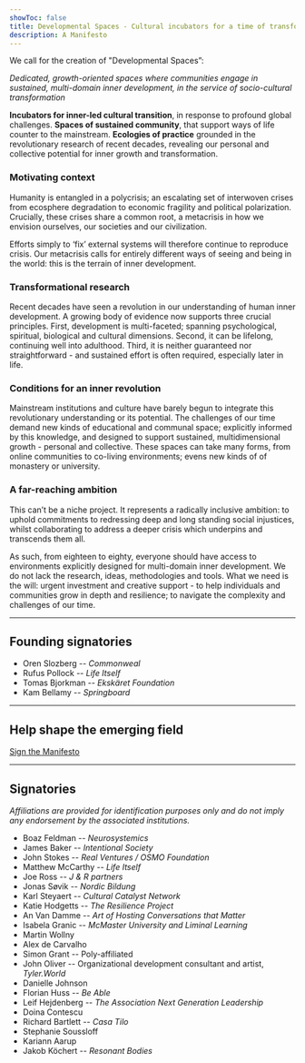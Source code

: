 ```yaml
---
showToc: false
title: Developmental Spaces - Cultural incubators for a time of transformation
description: A Manifesto
---
```


<div className="text-xl">

<div className="text-2xl text-slate-600 font-light text-justify font-bold leading-snug">

We call for the creation of "Developmental Spaces”:  

_Dedicated, growth-oriented spaces where communities engage in sustained, multi-domain inner development, in the service of socio-cultural transformation_

**Incubators for inner-led cultural transition**, in response to profound global challenges.
**Spaces of sustained community**, that support ways of life counter to the mainstream.
**Ecologies of practice** grounded in the revolutionary research of recent decades, revealing our personal and collective potential for inner growth and transformation.
</div>

### Motivating context
Humanity is entangled in a polycrisis; an escalating set of interwoven crises from ecosphere degradation to economic fragility and political polarization. Crucially, these crises share a common root, a metacrisis in how we envision ourselves, our societies and our civilization.

Efforts simply to ‘fix’ external systems will therefore continue to reproduce crisis. Our metacrisis calls for entirely different ways of seeing and being in the world: this is the terrain of inner development.

### Transformational research
Recent decades have seen a revolution in our understanding of human inner development. A growing body of evidence now supports three crucial principles. First, development is multi-faceted; spanning psychological, spiritual, biological and cultural dimensions. Second, it can be lifelong, continuing well into adulthood. Third, it is neither guaranteed nor straightforward - and sustained effort is often required, especially later in life.

### Conditions for an inner revolution 
Mainstream institutions and culture have barely begun to integrate this revolutionary understanding or its potential. The challenges of our time demand new kinds of educational and communal space; explicitly informed by this knowledge, and designed to support sustained, multidimensional growth - personal and collective. These spaces can take many forms, from online communities to co-living environments; evens new kinds of of monastery or university. 

### A far-reaching ambition
This can’t be a niche project. It represents a radically inclusive ambition: to uphold commitments to redressing deep and long standing social injustices, whilst collaborating to address a deeper crisis which underpins and transcends them all.

As such, from eighteen to eighty, everyone should have access to environments explicitly designed for multi-domain inner development. We do not lack the research, ideas, methodologies and tools. What we need is the will: urgent investment and creative support - to help individuals and communities grow in depth and resilience; to navigate the complexity and challenges of our time. 

---

## Founding signatories

- Oren Slozberg -- *Commonweal*
- Rufus Pollock -- *Life Itself*
- Tomas Bjorkman -- *Ekskäret Foundation*
- Kam Bellamy -- *Springboard*

---

## Help shape the emerging field

<p className="pt-10 pb-15">
  <a className="text-4xl bg-yellow-400 hover:bg-yellow-500 font-bold no-underline py-6 px-8 rounded-md" href="https://forms.gle/KKfX3ypK3yCHZsgK9">Sign the Manifesto</a>
</p>
</div>

---

## Signatories

*Affiliations are provided for identification purposes only and do not imply any endorsement by the associated institutions.*

- Boaz Feldman  -- *Neurosystemics*
- James Baker -- *Intentional Society*
- John Stokes -- *Real Ventures / OSMO Foundation*
- Matthew McCarthy -- *Life Itself*
- Joe Ross --  *J & R partners*
- Jonas Søvik -- *Nordic Bildung*
- Karl Steyaert -- *Cultural Catalyst Network*
- Katie Hodgetts -- *The Resilience Project*
- An Van Damme -- *Art of Hosting Conversations that Matter*
- Isabela Granic -- *McMaster University and Liminal Learning*
- Martin Wollny 
- Alex de Carvalho 
- Simon Grant -- Poly-affiliated
- John Oliver -- Organizational development consultant and artist, _Tyler.World_
- Danielle Johnson
- Florian Huss -- _Be Able_
- Leif Hejdenberg -- _The Association Next Generation Leadership_
- Doina Contescu
- Richard Bartlett -- _Casa Tilo_
- Stephanie Soussloff
- Kariann Aarup
- Jakob Köchert -- _Resonant Bodies_


